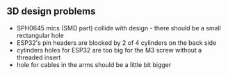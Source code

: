 ## 3D design problems
- SPH0645 mics (SMD part) collide with design - there should be a small rectangular hole
- ESP32's pin headers are blocked by 2 of 4 cylinders on the back side
- cylinders holes for ESP32 are too big for the M3 screw without a threaded insert
- hole for cables in the arms should be a little bit bigger